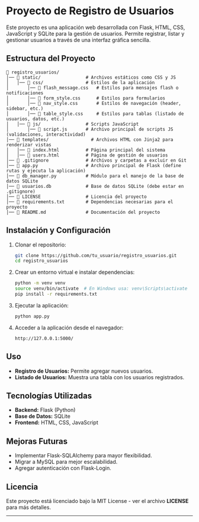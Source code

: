 # Proyecto de Registro de Usuarios

Este proyecto es una aplicación web desarrollada con Flask, HTML, CSS, JavaScript y SQLite para la gestión de usuarios. Permite registrar, listar y gestionar usuarios a través de una interfaz gráfica sencilla.

## Estructura del Proyecto

```
📂 registro_usuarios/
│── 📂 static/                 # Archivos estáticos como CSS y JS
│   │── 📂 css/                # Estilos de la aplicación
│       │── 📄 flash_message.css   # Estilos para mensajes flash o notificaciones
│       │── 📄 form_style.css      # Estilos para formularios
│       │── 📄 nav_style.css       # Estilos de navegación (header, sidebar, etc.)
│       │── 📄 table_style.css     # Estilos para tablas (listado de usuarios, datos, etc.)
│   │── 📂 js/                 # Scripts JavaScript
│       │── 📄 script.js       # Archivo principal de scripts JS (validaciones, interactividad)
│── 📂 templates/                # Archivos HTML con Jinja2 para renderizar vistas
│   │── 📄 index.html          # Página principal del sistema
│   │── 📄 users.html          # Página de gestión de usuarios
│── 📄 .gitignore              # Archivos y carpetas a excluir en Git
│── 📄 app.py                  # Archivo principal de Flask (define rutas y ejecuta la aplicación)
│── 📄 db_manager.py           # Módulo para el manejo de la base de datos SQLite
│── 📄 usuarios.db             # Base de datos SQLite (debe estar en .gitignore)
│── 📄 LICENSE                 # Licencia del proyecto
│── 📄 requirements.txt        # Dependencias necesarias para el proyecto
│── 📄 README.md               # Documentación del proyecto
```

## Instalación y Configuración

1. Clonar el repositorio:
   ```bash
   git clone https://github.com/tu_usuario/registro_usuarios.git
   cd registro_usuarios
   ```

2. Crear un entorno virtual e instalar dependencias:
   ```bash
   python -m venv venv
   source venv/bin/activate  # En Windows usa: venv\Scripts\activate
   pip install -r requirements.txt
   ```

3. Ejecutar la aplicación:
   ```bash
   python app.py
   ```

4. Acceder a la aplicación desde el navegador:
   ```
   http://127.0.0.1:5000/
   ```

## Uso

- **Registro de Usuarios:** Permite agregar nuevos usuarios.
- **Listado de Usuarios:** Muestra una tabla con los usuarios registrados.

## Tecnologías Utilizadas

- **Backend:** Flask (Python)
- **Base de Datos:** SQLite
- **Frontend:** HTML, CSS, JavaScript

## Mejoras Futuras

- Implementar Flask-SQLAlchemy para mayor flexibilidad.
- Migrar a MySQL para mejor escalabilidad.
- Agregar autenticación con Flask-Login.

## Licencia

Este proyecto está licenciado bajo la MIT License - ver el archivo **LICENSE** para más detalles.

---
